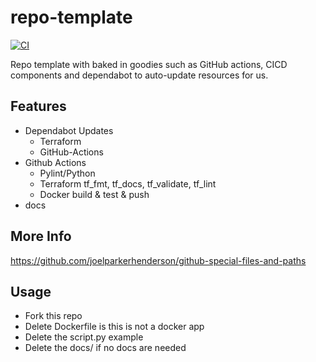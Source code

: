 # repo-template

[![CI](https://github.com/zerodaysec/terraform-template/actions/workflows/review-bot.yml/badge.svg)](https://github.com/zerodaysec/terraform-template/actions/workflows/review-bot.yml)

Repo template with baked in goodies such as GitHub actions, CICD components and dependabot to auto-update resources for us.

## Features

* Dependabot Updates
  * Terraform
  * GitHub-Actions
* Github Actions
  * Pylint/Python
  * Terraform tf_fmt, tf_docs, tf_validate, tf_lint
  * Docker build & test & push
* docs

## More Info

<https://github.com/joelparkerhenderson/github-special-files-and-paths>

## Usage

* Fork this repo
* Delete Dockerfile is this is not a docker app
* Delete the script.py example
* Delete the docs/ if no docs are needed

